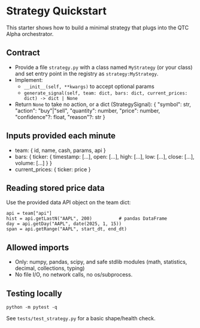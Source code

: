 Strategy Quickstart
===================

This starter shows how to build a minimal strategy that plugs into the QTC Alpha orchestrator.

Contract
--------
- Provide a file `strategy.py` with a class named `MyStrategy` (or your class) and set entry point in the registry as `strategy:MyStrategy`.
- Implement:
  - `__init__(self, **kwargs)` to accept optional params
  - `generate_signal(self, team: dict, bars: dict, current_prices: dict) -> dict | None`
- Return `None` to take no action, or a dict (StrategySignal):
  { "symbol": str, "action": "buy"|"sell", "quantity": number, "price": number, "confidence"?: float, "reason"?: str }

Inputs provided each minute
---------------------------
- team: { id, name, cash, params, api }
- bars: { ticker: { timestamp: [...], open: [...], high: [...], low: [...], close: [...], volume: [...] } }
- current_prices: { ticker: price }

Reading stored price data
-------------------------
Use the provided data API object on the team dict:

```
api = team["api"]
hist = api.getLastN("AAPL", 200)          # pandas DataFrame
day = api.getDay("AAPL", date(2025, 1, 15))
span = api.getRange("AAPL", start_dt, end_dt)
```

Allowed imports
---------------
- Only: numpy, pandas, scipy, and safe stdlib modules (math, statistics, decimal, collections, typing)
- No file I/O, no network calls, no os/subprocess.

Testing locally
---------------
```
python -m pytest -q
```

See `tests/test_strategy.py` for a basic shape/health check.


